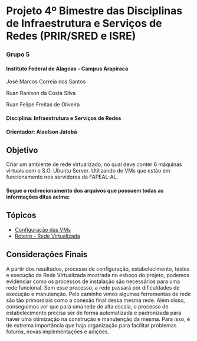 # Projeto 4º Bimestre das Disciplinas de Infraestrutura e Serviços de Redes (PRIR/SRED e ISRE)
### Grupo 5
#### Instituto Federal de Alagoas - Campus Arapiraca

José Marcos Correia dos Santos

Ruan Ranison da Costa Silva

Ruan Felipe Freitas de Oliveira

#### Disciplina: Infraestrutura e Serviços de Redes

#### Orientador: Alaelson Jatobá


## Objetivo

Criar um ambiente de rede virtualizado, no qual deve conter 6 máquinas virtuais com o S.O. Ubuntu Server. Utilizando de VMs que estão em funcionamento nos servidores da FAPEAL-AL.

#### Segue o redirecionamento dos arquivos que possuem todas as informações ditas acima:

## Tópicos

* [Configuração das VMs](https://github.com/ruanranison/Projeto_Final_SRED_924-GRUPO5/blob/main/planilha.md)
* [Roteiro - Rede Virtualizada](https://github.com/ruanranison/Projeto_Final_SRED_924-GRUPO5/blob/main/roteiro-rede-virtualizada.md)


## Considerações Finais 

A partir dos resultados, processo de configuração, estabelecimento, testes e execução da Rede Virtualizada mostrada no esboço do projeto, podemos evidenciar como
os processos de instalação são necessários para uma rede funcional. Sem esse processo, a rede passará por dificuldades de execução e manutenção. Pelo caminho
vimos algumas ferrementas de rede são tão primordiais como a conexão final dessa mesma rede. Além disso, conseguimos ver que para uma rede de alta escala, o
processo de estabelecimento precisa ser de forma automatizada e padronizada para haver uma otimização na construção e manutenção da mesma. Para isso, é de extrema 
importância que haja organização para facilitar problemas futuros, novas implementações e adições. 
